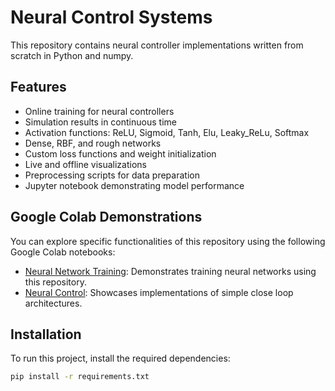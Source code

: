 # Neural Control Systems

This repository contains neural controller implementations written from scratch in Python and numpy.

## Features
- Online training for neural controllers
- Simulation results in continuous time
- Activation functions: ReLU, Sigmoid, Tanh, Elu, Leaky_ReLu, Softmax
- Dense, RBF, and rough networks
- Custom loss functions and weight initialization
- Live and offline visualizations
- Preprocessing scripts for data preparation
- Jupyter notebook demonstrating model performance

## Google Colab Demonstrations
You can explore specific functionalities of this repository using the following Google Colab notebooks:
- [Neural Network Training](https://colab.research.google.com/drive/1DDm5_33QM0zxY3_rAiWC8SRnZZcELVtQ?usp=sharing): Demonstrates training neural networks using this repository.
- [Neural Control](https://colab.research.google.com/drive/1Xdm0ufe2xcQ1CRvcSSD15rsd3O8Er0YV?usp=sharing): Showcases implementations of simple close loop architectures.

## Installation
To run this project, install the required dependencies:
```bash
pip install -r requirements.txt
